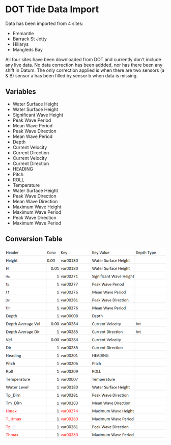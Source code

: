 # DOT Tide Data Import

Data has been imported from 4 sites:

- Fremantle
- Barrack St Jetty
- Hillarys
- Mangleds Bay

All four sites have been downloaded from DOT and currently don't include any live data. No data correction has been addded, nor has there been any shift in Datum. The only correction applied is when there are two sensors (a & B) sensor a has been filled by sensor b when data is missing.

## Variables
 - Water Surface Height
 - Water Surface Height
 - Significant Wave Height
 - Peak Wave Period
 - Mean Wave Period
 - Peak Wave Direction
 - Mean Wave Period
 - Depth
 - Current Velocity
 - Current Direction
 - Current Velocity
 - Current Direction
 - HEADING
 - Pitch
 - ROLL
 - Temperature
 - Water Surface Height
 - Peak Wave Direction
 - Mean Wave Direction
 - Maximum Wave Height
 - Maximum Wave Period
 - Peak Wave Direction
 - Maximum Wave Period

## Conversion Table
![DOT COnversion](./DOT%20conversion.png)


